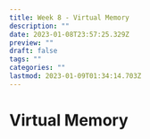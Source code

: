 ```yaml
---
title: Week 8 - Virtual Memory
description: ""
date: 2023-01-08T23:57:25.329Z
preview: ""
draft: false
tags: ""
categories: ""
lastmod: 2023-01-09T01:34:14.703Z
---
```

# Virtual Memory